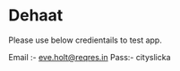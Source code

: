 # Dehaat

Please use below credientails to test app.

Email :- eve.holt@reqres.in
Pass:- cityslicka
